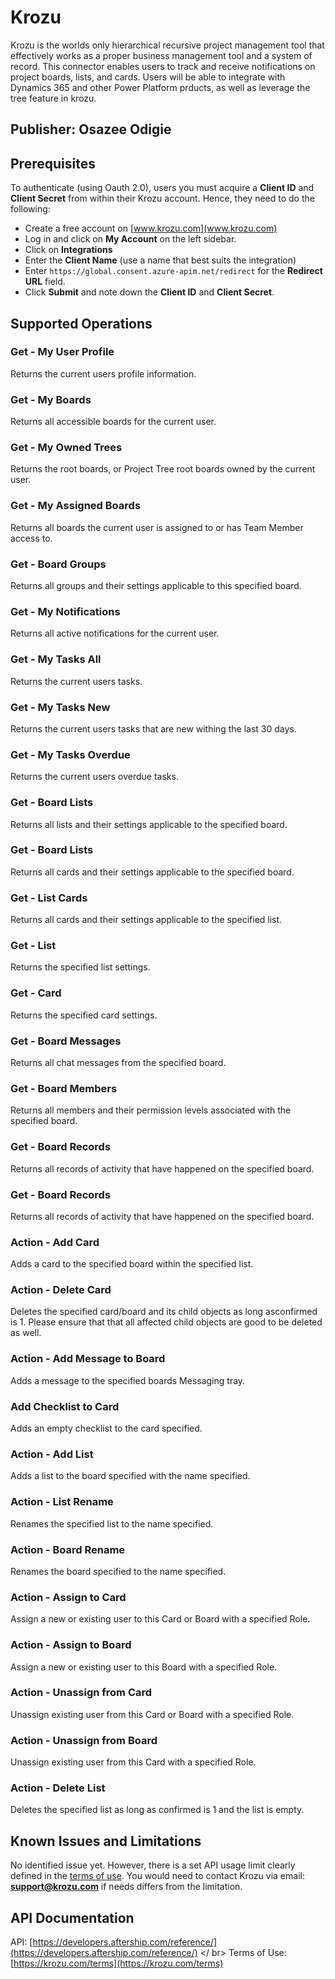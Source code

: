 # Krozu
Krozu is the worlds only hierarchical recursive project management tool that effectively works as a proper business management tool and a system of record. This connector enables users to track and receive notifications on project boards, lists, and cards. Users will be able to integrate with Dynamics 365 and other Power Platform prducts, as well as leverage the tree feature in krozu.

## Publisher: Osazee Odigie

## Prerequisites
To authenticate (using Oauth 2.0), users you must acquire a **Client ID** and **Client Secret** from within their Krozu account. Hence, they need to do the following:
- Create a free account on [www.krozu.com](www.krozu.com)
- Log in and click on **My Account** on the left sidebar.
- Click on **Integrations**
- Enter the **Client Name** (use a name that best suits the integration)
- Enter `https://global.consent.azure-apim.net/redirect` for the **Redirect URL** field.
- Click **Submit** and note down the **Client ID** and **Client Secret**.

## Supported Operations
### Get - My User Profile
Returns the current users profile information.

### Get - My Boards
Returns all accessible boards for the current user.

### Get - My Owned Trees
Returns the root boards, or Project Tree root boards owned by the current user.

### Get - My Assigned Boards
Returns all boards the current user is assigned to or has Team Member access to.

### Get - Board Groups
Returns all groups and their settings applicable to this specified board.

### Get - My Notifications
Returns all active notifications for the current user.

### Get - My Tasks All
Returns the current users tasks.

### Get - My Tasks New
Returns the current users tasks that are new withing the last 30 days.

### Get - My Tasks Overdue
Returns the current users overdue tasks.

### Get - Board Lists
Returns all lists and their settings applicable to the specified board.

### Get - Board Lists
Returns all cards and their settings applicable to the specified board.

### Get - List Cards
Returns all cards and their settings applicable to the specified list.

### Get - List
Returns the specified list settings.

### Get - Card
Returns the specified card settings.

### Get - Board Messages
Returns all chat messages from the specified board.

### Get - Board Members
Returns all members and their permission levels associated with the specified board.

### Get - Board Records
Returns all records of activity that have happened on the specified board.

### Get - Board Records
Returns all records of activity that have happened on the specified board.

### Action - Add Card
Adds a card to the specified board within the specified list.

### Action - Delete Card
Deletes the specified card/board and its child objects as long asconfirmed is 1. Please ensure that that all affected child objects are good to be deleted as well.

### Action - Add Message to Board
Adds a message to the specified boards Messaging tray.

### Add Checklist to Card
Adds an empty checklist to the card specified.

### Action - Add List
Adds a list to the board specified with the name specified.

### Action - List Rename
Renames the specified list to the name specified.

### Action - Board Rename
Renames the board specified to the name specified.

### Action - Assign to Card
Assign a new or existing user to this Card or Board with a specified Role.

### Action - Assign to Board
Assign a new or existing user to this Board with a specified Role.

### Action - Unassign from Card
Unassign existing user from this Card or Board with a specified Role.

### Action - Unassign from Board
Unassign existing user from this Card with a specified Role.

### Action - Delete List
Deletes the specified list as long as confirmed is 1 and the list is empty.

## Known Issues and Limitations
No identified issue yet. 
However, there is a set API usage limit clearly defined in the [terms of use](https://krozu.com/terms). You would need to contact Krozu via email: **support@krozu.com** if needs differs from the limitation.

## API Documentation
API: [https://developers.aftership.com/reference/](https://developers.aftership.com/reference/)
</ br>
Terms of Use: [https://krozu.com/terms](https://krozu.com/terms)
